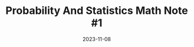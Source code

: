 ---
layout: blog-post
title: "Probability And Statistics Math Note #1"
date: '2023-11-08'
aside: false
sidebar: false
---